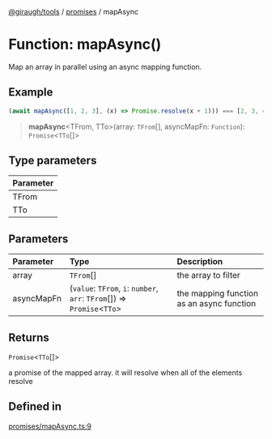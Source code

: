 [@giraugh/tools](../../modules.md) / [promises](../promises.md) / mapAsync

# Function: mapAsync()

Map an array in parallel using an async mapping function.

## Example

```ts
(await mapAsync([1, 2, 3], (x) => Promise.resolve(x + 1))) === [2, 3, 4];
```

> **mapAsync**\<TFrom, TTo\>(array: `TFrom`[], asyncMapFn: `Function`): `Promise`\<`TTo`[]\>

## Type parameters

| Parameter |
| :-------- |
| TFrom     |
| TTo       |

## Parameters

| Parameter  | Type                                                                      | Description                               |
| :--------- | :------------------------------------------------------------------------ | :---------------------------------------- |
| array      | `TFrom`[]                                                                 | the array to filter                       |
| asyncMapFn | (`value`: `TFrom`, `i`: `number`, `arr`: `TFrom`[]) => `Promise`\<`TTo`\> | the mapping function as an async function |

## Returns

`Promise`\<`TTo`[]\>

a promise of the mapped array. it will resolve when all of the elements resolve

## Defined in

[promises/mapAsync.ts:9](https://github.com/giraugh/tools/blob/a6c3d4a/lib/promises/mapAsync.ts#L9)
